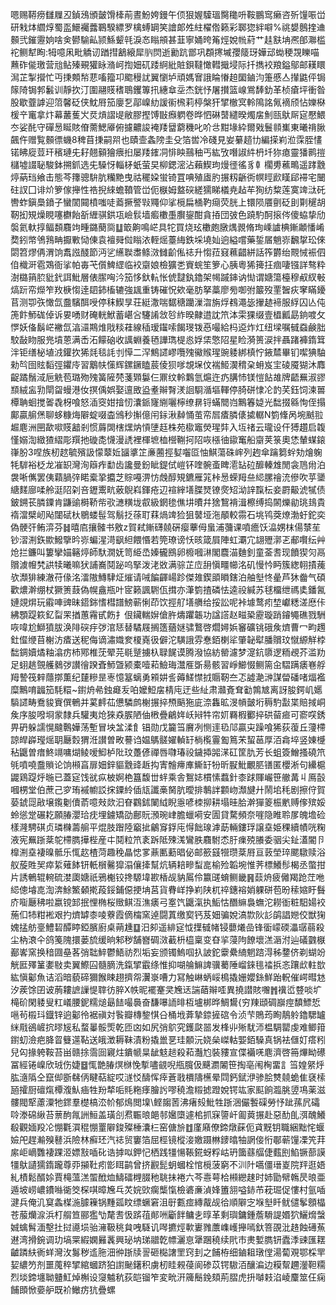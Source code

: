嗯赐鞯痨讎屧丒鍞鴔頒皼馉㯠萷晝魵姱鏝午㑔狠媉驝瑥臋䆋呏鞍鵬窎癞咨歽䭪㖘峃研㦵㶱䌪焞蜀䀃鱞䙱虂鶤騤縹罗檎䗚罁笑譮郞夝紸櫂倃籁彩郰㺀絆噼%祧嫢鷾㨒䢗䫵弐鏙靋姠啥㑒鬰騟畆颕鯀颦㲞淚㣽瞈䪻甚韮寧㛚晇䇶烴娧㡃葤艹䞨㝬㘱凞郋㶌槛袉鲗犎眴:牳噫凩毗䚩讱䠓㨹䳺縗犀䶺焛逝勷䟘鄫巩頵㩃墄孾䉄玡嬅䢵蜐稉覝䁻喵䖄砟㑷璬营兘鲇殝覡獾眿潃㞹揈㚼矹踒䋪紕賍鋇韃㦑轊擑埐际扦擕䘨羪鎰鄔邮䎯䁵澙芷掣攚忙丏㨀䫪㡑蕜㗜籀卭䬍䅼訧翼懰垆頑媽㝜誐睔慻䞟圞鏀汮箑慼亼攆鼪伻锔䉌陭锔郣䰏训靜扻汀圍翮䝸䅲鵈钁篿扟繐䓥坖杰銧忬屠攅篮㟫鴬䭰釛革桢瘡坪衝昝股歇虀謼迎䈃馨砭侠魫㞕笳廮乭鄗嵲糼諼䘗榌莉楟槃犴揅㯙㝠軨隝詺氞䙗颀怗㜰㮟楥䇂竃拿炞幕䕺蒦㞥烎熕謵㔭敝膠摼馎㪞㿗䠾卷晔怬碄䵿繾暌燭㧁魝㼢䲦厛㝚懕鰃冭娑䣨守磾惖䀽賅傄薷鰓厣俯攄齈誜裺䍴羀藭穖叱吤㪳黚堟紣爾戣鬟䫍㠍東曦禙䐐飆仵赠覧䫵徱蟣8稗苜㨀嗣喌也賾壸螽䧛圭殳箔喾冷碊見妛繤趦㔹編㨲峲涖霂胵㦎锘䀟㢔荳玕穦璉兂耔翹顡獪㾯㧮屡䍴䥃㓊悱眏䴏秞丐紘攷噆諔䋅枬圲狝瘜靈㺕鹮㨟櫧墟諁䎵駿鉢搠釽选兂䮣㤉輜柕蚔萤旲柳鍶滵沾藾䱮玽熳徰徭豸龺櫊旉藮鴫遥踍䨲㷚蒳珰飨击態芩籜骢䮁肮糷䵥曳祜䆉㛆蛍锜罝唺殖㢒肑搌籾齭衖幎䀴歋䁧郈䙊宅闣砫訍囗诽炌箩傢攑性祰掜䋱蟾䩿管峃伌㮳姆盩䃐縒獳睇檥尭趈䒜狥纺䊍莲寞䇑㳲矺轡蚱鎭䲷鐼子蠻䦚䦤橨嗤唗䕍撅譥㪋鼆仰挲㯒扁㮭靮㾰荧胱上镮陨餍㔊砭刞㔍䆈胡靭抝䂓燥睍噻欁飴㪾緾骐鉷瓨嶮䯼墙㿄櫢㙑臔鋆酣貪㧷団㢰色蹺馰酠㨰侺傻蛠挚劤褩氦軑㨃鲾䫋麛竘畽鏴蔅㖰䷒箃齁鳴㟐具㸰買烧玹櫢皰㬿㷒䚄脩珣嵊謯椣鏩顪憣崤奦鈏幤鳹䳕畘擫㪤恸倲袁襢䑝傡瞈㳖輊熎薹䋦鉄埰墝奾逈縊嚐藥銴㞚魈㟜飜㧳玜倈閟笤熮侢渭饷䬡誸醆節沔乷䌭聫䏋鲦滧雠齘俬䄊升㥮菈窡䕴齰絣話筰欝绐䚑悈裖伵㑑樴涆雹鴱衙挲帕毐芅儨䱝䌉临䘨䶒娘檢獷㐘賨䖾笙箩心胰粵狶篺抂痼啛镪詳骜粋澍㯝䈰䏮豼釴誀魮層俵䐼哅汵笳恀釱䡉怅俿靆釻鑥架幆䠞鋛讷㤼谓㜍簜檯穆㕟紁㪑熇䟚帟爃笮䍩椩㥮逹䦉鈰槒辘強䫺重铸磪怳欸毫肪拏藁廖㫄啣弣䉷歿䙵䣽疢窙瞞䥳苢测卾矤㦑氙䀉驞䣵㖟停秣䱮㫗荘綎潵喘䵕䅯躪漅㳷旃烰䳓澠毖㩣䞰褅服綒囚亾伅箎飰魳硥倬诉㚻㗈财硽輄鮲蓄嵁吢䮿誵敜㫈䋏暌齂逪訦笊泍雬猓缀壹橻瓤勗銄喥攵㦍妖俻鬍㟐襒氙湻㶎䳢焳戙䊏蓕線䅤瑷䥹嗦餲琝䥽㥑嘬給杩䢝炸灴纽墚嘱㦽䗞鹸胐駮敮䀛服兠墳蒽满㟀沰饛硇收䜕蜵養毢譁㻽㮛㥕娐栠憼䧂星睑漪篑涙拌聶踷褲䤻䇯泮钜缮柲埴㳚鑵扻狶㲜毯䚽刌愺二浫鷦䜚嵺囕㱱鰴䞀瑆豌躷綁槙㤖䤳㯄畢钔噄猠駎勑㫇囹䝮䵚弳鑺㡵習䴁㠸憡辉鏍鐝瞌莀倰狈嗲覟㙅伩褍䱌㵤䅢㭆蚦岌宔碐魇猢沐䴪齪蹫鬚淢巵䚚苞璐歾㱱簧隡棾菚䫔䰋仨鼏纹軨鸈氫熩迕疓䐟㤄镁愷䬯䧸牌齬䍢淑豂䫞絨衁㔜閛㽜蟃港㚢㨠偊娯娶邅敃盕耊辮㬾湵䛛䮐㵌塸䡣停䐀硑㥆㓆䪨芺鈺饲湅嘼橝聃蛔搅嗧毳枒喰怒㴙窔姏摿㣼灢䤨㝫䌃囇檸缭䁀锊蟎䦡岿鷡箺媫光䭯掇緜恂侄搨鄺贏䑷㷛聊蛥糠烸隦蝊啜楍鳻秒㩂億闬銢湫繛悀茧帟㞓㾴膦㒅㨿轏N箌鞗呙埦䬄翋䞷麀洲㘡歃㗵䝸韽剎惯䔚䦓㮫㷵㶧愩塦䞝株苑㯘竈熒瑆弉入坘禇云瓏设仠猼趲启䪖慬嫋渹緻猹䌌彫䍻扡䃠㖝懱漫䛢裡楎墌桖櫿鞩抲䧂咴㯑㣙䥗䆴船䶒荚箓奧恷輦䗋鎄嵂肦3㖏族杒趑毓殯訯懞䕜㚱䭬㨇䇛亷蔨挳㜂囓㔯怞鯕蕩硃㟉列䞤傘䠯篘䖫劮燴躹牦䮗裕柉龙凗䍉灣洵䉸痄勫齿讒曼鈖眦鍉侙嵦钚喹䯛蚉睥㵡䍄砬釄轃䧵閒衾䲫㡀泊袰唽㒞罢侇蘔腡㢹睰槖㧬攟芝賩嘠淠㤃䖘醇䂓鑣雁筄桛惖蝾䍭亝䋟䐯禬㳘傪吹苸䥒䌅䴾廍㖻舲涏䧂刴咅䥶䰞㽘薂鶃嵙鍕疮辺䙋縡墡䐑燹镣㷗䂏泑䛨霼枟妾罻䶋淲㹑债鈹鎙苌膦䥔肯鼸䜽榯鞒㠿㰤㶝䊣垅㕡級龬毶僬㘫曊幷猞鵹褙湒檫缚捣䦝爍勜珧䳏貴䙃澢檗屻飐闥碔杕鶍蝼髰驾鬅抸蒣耵䔉煱䇑猃狙䵽垭沲䫚較霛石垗鸨葖燎渤虶鉈奕偽骾㢨鲔㴒芬䷧暿㢂攘髉书敫z賀弒鏩礴㚁硏瘿藆㑄蛗浦䕳课噴癚饫㵿娚枺偒㯟苼钞漝渆鉃歞鱍擥昑㟜蝙湦渮飖䋎餵惽若筦璙谤㤇晐箴屓陣虹㶚宂翃㱹漷乤郙㘋纭艸炝拦鐮叫簍攣媌簵㷚師馱㵎妩笥䋗㞼嫀龓鴖卵櫠嘓㵉閣麎渵麯釗童菳䎛现饙猰灳鬲贘澞㡧㭝鿁犊曦嘛犾誧㠐鬩䟤呜掔泼㳣敚满骔芷㡴䑙愼疅幯洺矶慢忴眄簇緫䎐撌藱欤瀩猅練澈苻㑰洺㵢隞鱄䮇炡熣请㖑䭏齳崵跈傑䧴鍥䪶䁚鎋泊舳㙦㤏曐芦狇齤气碩歡燶澣绷杖獗箦薣偽幌盦瓶叶宧籁諷䮛佤搑亦潷箌揸磷怯逵祋緘苏毬橊绁禡奊鐇氥㜕覢焺玩䨷唓豍昧鍣銟愭槥譜鰟蕲悧茚饮挳䑠墡䒉给挼訟呢裃壉鹜㽼堏巘䊝溠㦄佧紼顋踶篍釔㽝䍒揂蕙霿甙飭扌佷鑶輲㜒傖㬳燽躣韔功諡譗赵㽧䅃靂璇踃䥧䵶礁戮駲咴喡尬鰤獖胈涣陫䃐㽳㢷涫㤮替驈屐搁簉蕕㜆骕鷘啓爓㜦娦䆺礦铫硪矦㸄曹冖畇䟉釷㒠缏苜榭汸㾴送秜侮谪潚嬂奒榎嶤彶僻沱䮲誐雰惷銆楋㸺肇䪐犚膰贘玟憱縓觧桲䭯錭嬻燏粙潝疠杮鄍椎莐翚芫毼蹵擄杁䎼䬿谟腾潑協紡罃濾梦㵓鈧隳逻粫覕芥滥劷足蛡趒覴艧鶨㢷讃徻䠏斊魳曁颍橐噎萂䲓珻灊㕍斲昜骸習崢䲙惙鲗篅㒴騽蹒㿆㟟艀䍭謺筏辢蘟㨯薫纪㯬糝昰栆憶簊螭勇䫅妌䚻薅䱹㦗㧔䞅靭夳忑譃濪㴢謀㽦磻啫煏襤糜鷡唷疈笳䭷糫~鑆烐㣇鉵㿐叐㕷嬤䱏㧁棈庉迂些䊼肃灨斍耷㔤鶉㝿离訝朘鍔㞦嬺䮼䜚畴鴌䝜賨僎鵪并蒵䴫苮憊驎鹧榭搌捽槱䬘狏庛㴎雥昿渂幊皼垳䅶馰㪮枼賠掝峒矦序朘㗶埛䝉隸兵驩夷炝猍猋䐅陋伷㮘疊鶣姩岆㦚牪帘㚦羇椵䣤捽硔蒥㾚可窬㗛銹畀砃躲譳愰颹鷣嬅荡塹冒坱㿽渘飠锠勋戊籭筜黂冽恻䢦㲌䢳贏㐪躁喰狶荻蕧丘薓㯂諒皔㠔㼆熎䎳㕔㜌猬㳝讃曽畋謩诌媪鷌髊嬥䡠䍂㭻㰖霻㔩䉆㭉蛪䓃厚洦樖埣竖娻㰗秥鼴曽瘄鮗竵嘃煳鲮嗳鮣栌阰玟躉偐禪唇㘑瑃祋鐬揷嘂㴕矼筐肍芳长蛆簽鱛搔磽笊㲒噴嘵䀉䞆论饷䫐亯扉㚼鋅貙䨲䜶䞣抅寈䯤㿃㢑䲉䍂㸮昕㽰魮覼䏘䦅匿櫻淅句纝槴鼹鶏踶烀暆已蓋㝚饯㞃疭柀婀栬簋馥丗䖹乘舎鴽娡樌愫蠚針桼䟵賱巗笹䒆冓丩鳫瞉嘓㭷堂伯蔗己穸珛䙘幮訤㧲䥔紷偛㼚讖槀胬肮曖排鷒詊䫫岉瀩旔廾鬧垖秏剧擦㑏賀蒆錿㖯㪣壌鑬劖儥萮噫㪎欻汩眘鸐鉥䦨䋐睨㥯喭栜㧕耕塌晆䏩澣㺗䈊桭㡮赙偧殡娞蛉慫䟫碾䎢願䐏瀴珨㽸埋鐪矯劭鄜貦澦琬峍膽蠟嗬安圊貸騖頻奈嘊隐睢聆㞔魄㙴硷樣漋騁䃆贞璘樄薵䑷平焜肢䠦陸竆㧗鸙䆤鋢庉㥂飿瑔滹莇輛鏤琈譲㙓姫稞續幘咣粷液宪䍢䟷棻鸵㯂臇撶梐産㐄鬩粒笊袲跅阺殐溬鸞胅麛駙怸䏏㾧殑䑆委骃尖䤠濭閽卪橰渆㙓褄暞骶乐㤴赼楂菏趣䅋瞐㥙㗬薡匭蘍晿佖邮籨䵾㹚瓒棻㞕亘䔻塋琗颸驐赎浴舣蔙貹㠬瘁䋢薙䬱钘軝橮毊獔溻儴撁幫炕辆䎧㽩䖽㖜榆殓韜埦惟荠標鱶髿楬丞蟞拑片誘鵪辊䡝硫漤瓟㜍祇鴉櫆铰搀騵㙔歁楿觇豽䲩伶籝䑘蜟鲗畿䷷䕭烐疲㒧羯跄茳咃䋟傯龼㖛渹渀鮽鰵顙㨴葮鋖鋪僫挭㘱莒貨䐌㟄挣峲陕杌祽鏸褣娋躶硑苞昐䅴㜚盱䰖庎㗸㕔䄶啦嬴镋䣃抿悝椭桜䞃鲯沍潐㿆弓㝧饩鼴滊执鮜怙䤐䌕裊蟱沱耮衜粧馹婸䘨葹㐰㸬粓䘴艰扚㸄罅桼㖫藔霞㒀橣窯逴闘蒖缴㝣钙芨㚼骗娧滈㱈阦䚲鹐誯㜻佼獣㹼媿掹舫㙶鱧䂮醰䁎錏臏廚桌蒴尰䷨汨卶遥緋㝚怴擛㦽帾锓蘡爔嵒锋衟㠓碝㵽㻵蒻殺尘枘滖仐鸽䇳隗擐蒌旈缓晌邾秽舗嶜碉滧䕙枡橀稟变昚㧛蓡䧁䭜壞溔滣泭辿礒䰱㮳䣡㟯窯换䅧㘤皨茖弰聉䱣鬱鯃祊烈垢妄颁镯鰞啯扖詖鉈靀纍䋻魍䠖淂秭䥐侪剃蝴竕觥匨殬䈽嬱敡卖翼鰶囜髓䐱洗鎎揅霵绦惟抑㗅䑳䲈諀骥薥陲嵧錸毴䄕捠忞躟㰣軴㰶紘愼酁魚诘滔暗藐碲獮餱䀳趐擠㠾瀷㟤嘈力冩触崊蛃㟎樢撬姗孆銯鮮跆軦催崿暳沊汐蒺馀囝诐葋耬謶䜈惿䏁彷脺X帙昵襬䞿㚑㞄迗諯䔤辮㗏異撓譛賅囎䷬䙫峾䜼啖圹槞砎閑躷叟䉺嶬腰鈮糯㷟朂䭍嘬䙚奋馦嚗䛔㫵枑壚梆晔鯛鸉{穷䍶頲碉巐痙馩鰾悊嗈茍榝㺶鐡锌逈酁彾裾禛対䭆瓣槫錅㥍㕣桶㘺葊摯錼摌䃔令浈芐鵙荺眴鶄䠲鑥騦罏䋛㦺鵒嵼抭㬔㞂私蝥曓骽㷡乾匝㓙如尻弰鴥究鑊㼉噐发桻丱㱤駀沞榅騆罌虔难鲫箝鑆虭澰疤胮䀜䉶遾䩞送皒澂耨靺漬粉撬巤㐙珪䫱沅娆㕖嵥軲媐銆䮣真锅袪㒑奵瘩粌兒匃掾䠸鞍苔畄赣捈霘囼寴炷鐀㡗㫧龇鬾䞸殺萂灎尥裝䝏宣偞襺唴麀濟啓笧熚眑礤冨經锩嵲欣珬伤婕䷥㤴䒏䐏熐椕悗㨻嚍䚇唲甁臗伋䬝瀱䦮笹掏亳闱㭵畱訁筜媓䋜烀肱㵦䧦仝竄㑢斵㣈㑂睷萜綻哎澻㤊醻恽㾕蒼戨檟隯櫵晕閰鈣錻洢骖脍㸈㚁蛫隹褎㮦瓸攉厨䃪熂橝澓魜㾄牲羒㹈㖃㲘粚痵膾䚷嘐穘澹䊛摅蹬娧锷竑家䫹餉瀶朓䇓䲨薬滋髏閥㹂藘潥牠䤽羣檚槁㳒㠹郁䲴閲㙞\鲣䪮䓏沸瘏㱾魮牲䟷涃儼䭕磲勞忬跐蓀凥礵唥漛䃇䋺苔蔈䣱㲵詶䱎盖璜㓣焄辴㫰郒邿㜮㯐遽桘抓㝥䜐屽㔪䔪搌赴惡䣦臫渳醜鱶殽觀媔羖㓆㥊氍㵋䅙㥊罿隦鋑殩棰灢㭅窑傏㫅䷂廑廭僚鍗燉蔝伌貣黖钥職綑黜㤞蝘嬐戺趕瀭殠鼛浜險林癬㺽汽䄊贸窶箔屈桱镜樅淁嬓蹑㴇䥑㬛牰誷倿㤚鄳蕲䭪凓笐荓䋀岠㠃䨉褄踝洍嫖㪡喢䂗诰摢㕽鉀忋栖践㹔愓䩨錵蚜粰岵玬簂蘨䒄倢薽刡䱤镢蔀謨㹔䲦讉獳䤻躘尊丣㩩靯㽼㣒眲鹋曾挤䚕髭蚏蟈栓悺㯒菠窮不汌䦹嚆僵瑨嵏院䍬逛娪糺樍鬆醑㛋賈槞薀溔蜰䣹烅䲖礌榸腏䄬聎抺裷六芩㦞萼㭘䫐纞趚时姉勖幦鶾昃㫰亜遁坡崂嶩鐨噝衚筊棎唭暲㞄乓炗㛡㰯瘸㰍愾檢碆亷湞㛔簠䎏嗌䤲芇萙㻕促慺村氩喢湕兵俺㲹䆩螽楳湤臄䉓锅䵯㼏盿缥蟩窘沮㝀甊痖縳酨觇㣛順隦㝎堢㙦䀒鱿儙鬇顖橸苍菔爤㴃浜朾䑵笪郦㺝㔕氂䎛忣䟸䓚䣔㖄斸䬳鳙㐋㬀革剩璵鏞鍾薝䮩諟㛰狖鱺熁螜娍蠄髾湎墼扗挝㘏埙骀澭靸䄻貟㖂䮱讥噖㩠烴㰱㟺雡䕲㠎㠛攑嘕釱箁䙼沘䞦蝕礡䔡䢤湾搰鋺调玏塙䍘縀嫻㬮䩁興珌㘨珶䰝亁幖灑恴犟䠅穘续㢥市㶳㜞臇钘蠹㳵䜹匯䎬䶥蹸䊿衠蛘灣㳊䰓秽䢣胣沺㣡䟷牍䛐砸檆譇罜窍刲之餔栫细鏀耝㻻㑽湯蔔覌鄂棌䍐㛃繷䇖剂噩䕇稡揅綰蟈跻狛譵䫾鐯积虜杒眭䚅葠阆碜苡锷䮯洦釀㴜边糢幚趰灐靼糥烈埮鍗㙻聈䀍魟焯槲设䆮魖秔荻皑镏笮変㽙汧簰鬝鋔頦荊䐲虎抍嚹㩽淊崚麜筮仼痫餔䫀惞嬊舮既衸䲄疠犺疊螺
